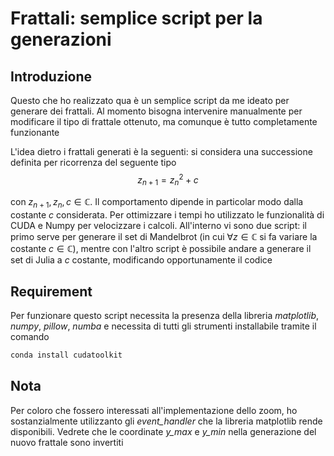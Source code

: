 # Frattali: semplice script per la generazioni

## Introduzione
Questo che ho realizzato qua è un semplice script da me ideato per generare dei frattali. Al momento bisogna intervenire manualmente per modificare il tipo di frattale ottenuto, ma comunque è tutto completamente funzionante

L'idea dietro i frattali generati è la seguenti: si considera una successione definita per ricorrenza del seguente tipo
$$z_{n+1} = z_n^2 + c$$

con $z_{n+1}, z_n, c \in \mathbb{C}$. Il comportamento dipende in particolar modo dalla costante $c$ considerata.
Per ottimizzare i tempi ho utilizzato le funzionalità di CUDA e Numpy per velocizzare i calcoli.
All'interno vi sono due script: il primo serve per generare il set di Mandelbrot (in cui $\forall z \in \mathbb{C}$ si fa variare la costante $c \in \mathbb{C}$), mentre con l'altro script è possibile andare a generare il set di Julia a $c$ costante, modificando opportunamente il codice

## Requirement
Per funzionare questo script necessita la presenza della libreria _matplotlib_, _numpy_, _pillow_, _numba_ e necessita di tutti gli strumenti installabile tramite il comando
```bash
conda install cudatoolkit
```
## Nota
Per coloro che fossero interessati all'implementazione dello zoom, ho sostanzialmente utilizzanto gli _event_handler_ che la libreria matplotlib rende disponibili. Vedrete che le coordinate _y_max_ e _y_min_ nella generazione del nuovo frattale sono invertiti 

